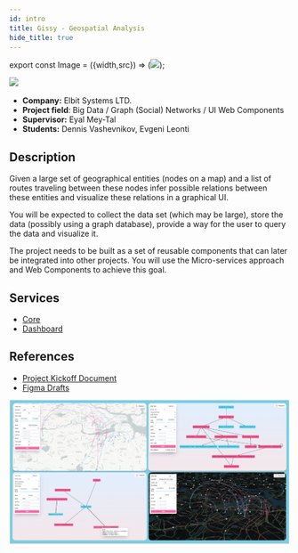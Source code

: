 ```yaml
---
id: intro
title: Gissy - Geospatial Analysis
hide_title: true
---
```


export const Image = ({width,src}) => (<img style={{width}} src={src}/>);

<Image src="../static/img/banner.svg" width="50%"/>

- **Company:** Elbit Systems LTD.
- **Project field**: Big Data / Graph (Social)
  Networks / UI Web Components
- **Supervisor:** Eyal Mey-Tal
- **Students:** Dennis Vashevnikov, Evgeni Leonti

## Description

Given a large set of geographical entities (nodes on a map) and a list of routes traveling between these nodes infer possible relations between these entities and visualize these relations in a graphical UI.

You will be expected to collect the data set (which may be large), store the data
(possibly using a graph database), provide a way for the user to query the data and
visualize it.

The project needs to be built as a set of reusable components that can later be
integrated into other projects. You will use the Micro-services approach and Web
Components to achieve this goal.

## Services

- [Core](https://github.com/social-gissy-network/core)
- [Dashboard](https://github.com/social-gissy-network/dashboard)

## References

- [Project Kickoff Document](https://docs.google.com/document/d/13jBvjWZJGnerSwUwTJ4TDnX-6lxB2-N4us-v--1UHHo/edit?usp=sharing)
- [Figma Drafts](https://www.figma.com/file/D9wmoj9rx7prAYEhUZDoJY/Gissy?node-id=0%3A1)

![SS](../static/img/SSBanner.png)
